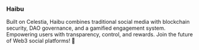 ### Haibu

Built on Celestia, Haibu combines traditional social media with blockchain security, DAO governance, and a gamified engagement system. Empowering users with transparency, control, and rewards. Join the future of Web3 social platforms! 🚀

